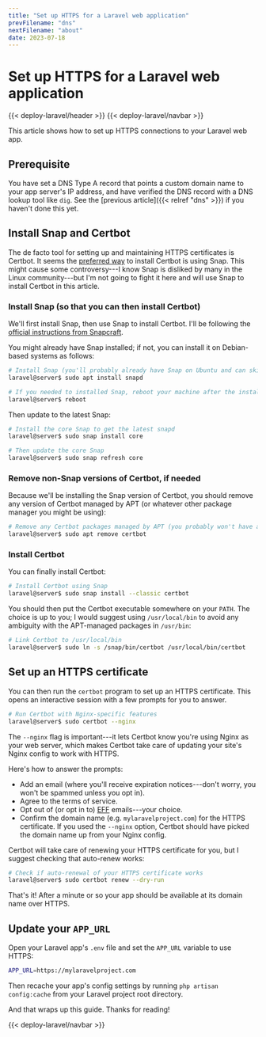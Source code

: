 ```yaml
---
title: "Set up HTTPS for a Laravel web application"
prevFilename: "dns"
nextFilename: "about"
date: 2023-07-18
---
```


# Set up HTTPS for a Laravel web application

{{< deploy-laravel/header >}}
{{< deploy-laravel/navbar >}}

This article shows how to set up HTTPS connections to your Laravel web app.

## Prerequisite

You have set a DNS Type A record that points a custom domain name to your app server's IP address, and have verified the DNS record with a DNS lookup tool like `dig`.
See the [previous article]({{< relref "dns" >}}) if you haven't done this yet.

## Install Snap and Certbot

The de facto tool for setting up and maintaining HTTPS certificates is Certbot.
It seems the [preferred way](https://certbot.eff.org/instructions) to install Certbot is using Snap.
This might cause some controversy---I know Snap is disliked by many in the Linux community---but I'm not going to fight it here and will use Snap to install Certbot in this article.

### Install Snap (so that you can then install Certbot)

We'll first install Snap, then use Snap to install Certbot.
I'll be following the [official instructions from Snapcraft](https://snapcraft.io/docs/installing-snapd).

You might already have Snap installed; if not, you can install it on Debian-based systems as follows:

```bash
# Install Snap (you'll probably already have Snap on Ubuntu and can skip this step.)
laravel@server$ sudo apt install snapd

# If you needed to installed Snap, reboot your machine after the installation.
laravel@server$ reboot
```

Then update to the latest Snap:

```bash
# Install the core Snap to get the latest snapd
laravel@server$ sudo snap install core

# Then update the core Snap
laravel@server$ sudo snap refresh core
```

### Remove non-Snap versions of Certbot, if needed

Because we'll be installing the Snap version of Certbot, you should remove any version of Certbot managed by APT (or whatever other package manager you might be using):

```bash
# Remove any Certbot packages managed by APT (you probably won't have any)
laravel@server$ sudo apt remove certbot
```

### Install Certbot

You can finally install Certbot:

```bash
# Install Certbot using Snap
laravel@server$ sudo snap install --classic certbot
```

You should then put the Certbot executable somewhere on your `PATH`.
The choice is up to you; I would suggest using `/usr/local/bin` to avoid any ambiguity with the APT-managed packages in `/usr/bin`:

```bash
# Link Certbot to /usr/local/bin
laravel@server$ sudo ln -s /snap/bin/certbot /usr/local/bin/certbot
```

## Set up an HTTPS certificate

You can then run the `certbot` program to set up an HTTPS certificate.
This opens an interactive session with a few prompts for you to answer.

```bash
# Run Certbot with Nginx-specific features
laravel@server$ sudo certbot --nginx
```

The `--nginx` flag is important---it lets Certbot know you're using Nginx as your web server, which makes Certbot take care of updating your site's Nginx config to work with HTTPS.

Here's how to answer the prompts:

- Add an email (where you'll receive expiration notices---don't worry, you won't be spammed unless you opt in).
- Agree to the terms of service.
- Opt out of (or opt in to) [EFF](https://en.wikipedia.org/wiki/Electronic_Frontier_Foundation) emails---your choice.
- Confirm the domain name (e.g. `mylaravelproject.com`) for the HTTPS certificate.
  If you used the `--nginx` option, Certbot should have picked the domain name up from your Nginx config.

Certbot will take care of renewing your HTTPS certificate for you, but I suggest checking that auto-renew works:

```bash
# Check if auto-renewal of your HTTPS certificate works
laravel@server$ sudo certbot renew --dry-run
```

That's it!
After a minute or so your app should be available at its domain name over HTTPS.

## Update your `APP_URL`

Open your Laravel app's `.env` file and set the `APP_URL` variable to use HTTPS:

```bash
APP_URL=https://mylaravelproject.com
```

Then recache your app's config settings by running `php artisan config:cache` from your Laravel project root directory.

And that wraps up this guide. Thanks for reading!

{{< deploy-laravel/navbar >}}
